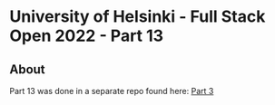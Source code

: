 # University of Helsinki - Full Stack Open 2022 - Part 13

## About
Part 13 was done in a separate repo found here: <a href="https://github.com/thejoshyee/postgres-blog-backend">Part 3</a>

